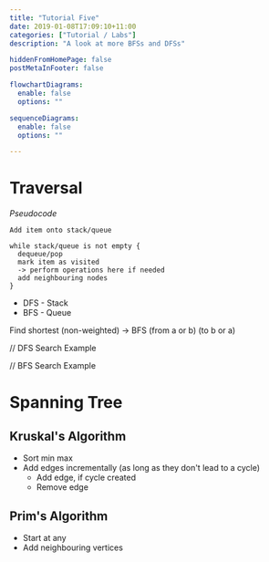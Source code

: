 ```yaml
---
title: "Tutorial Five"
date: 2019-01-08T17:09:10+11:00
categories: ["Tutorial / Labs"]
description: "A look at more BFSs and DFSs"

hiddenFromHomePage: false
postMetaInFooter: false

flowchartDiagrams:
  enable: false
  options: ""

sequenceDiagrams: 
  enable: false
  options: ""

---
```


# Traversal
*Pseudocode*  
```
Add item onto stack/queue

while stack/queue is not empty {
  dequeue/pop
  mark item as visited
  -> perform operations here if needed
  add neighbouring nodes
}
```

* DFS - Stack  
* BFS - Queue  


Find shortest (non-weighted) -> BFS (from a or b) (to b or a)

// DFS Search Example

// BFS Search Example

# Spanning Tree
## Kruskal&apos;s Algorithm
* Sort min max
* Add edges incrementally (as long as they don't lead to a cycle)
  * Add edge, if cycle created
  * Remove edge

## Prim&apos;s Algorithm
* Start at any
* Add neighbouring vertices



